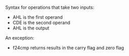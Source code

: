 Syntax for operations that take two inputs:
*  AHL is the first operand
*  CDE is the second operand
*  AHL is the output

An exception:
* f24cmp returns results in the carry flag and zero flag
